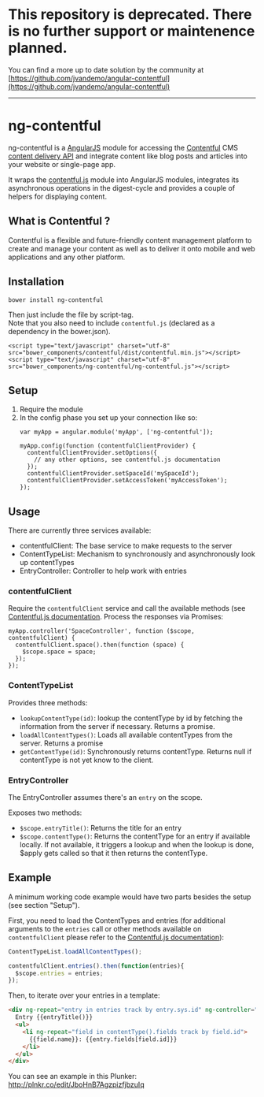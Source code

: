 # This repository is deprecated. There is no further support or maintenence planned.

You can find a more up to date solution by the community at [https://github.com/jvandemo/angular-contentful](https://github.com/jvandemo/angular-contentful)

---

# ng-contentful

ng-contentful is a [AngularJS][angularjs] module for accessing the [Contentful][contentful] CMS
[content delivery API][docs] and integrate content like blog posts and
articles into your website or single-page app.

It wraps the [contentful.js][cfjs] module into AngularJS modules, integrates its asynchronous operations in the digest-cycle and provides a couple of helpers for displaying content.

## What is Contentful ?

Contentful is a flexible and future-friendly content management platform to create and manage your content as well as to deliver it onto mobile and web applications and any other platform.


## Installation

    bower install ng-contentful

Then just include the file by script-tag.  
Note that you also need to include `contentful.js` (declared as a dependency in the bower.json).

    <script type="text/javascript" charset="utf-8" src="bower_components/contentful/dist/contentful.min.js"></script>
    <script type="text/javascript" charset="utf-8" src="bower_components/ng-contentful/ng-contentful.js"></script>

## Setup

1. Require the module
2. In the config phase you set up your connection like so:
   ```
   var myApp = angular.module('myApp', ['ng-contentful']);

   myApp.config(function (contentfulClientProvider) {
     contentfulClientProvider.setOptions({
       // any other options, see contentful.js documentation
     });
     contentfulClientProvider.setSpaceId('mySpaceId');
     contentfulClientProvider.setAccessToken('myAccessToken');
   });
   ```

## Usage

There are currently three services available:

- contentfulClient: The base service to make requests to the server
- ContentTypeList: Mechanism to synchronously and asynchronously look up
  contentTypes
- EntryController: Controller to help work with entries

### contentfulClient

Require the `contentfulClient` service and call the available methods
(see [Contentful.js documentation][cfjs]. Process the responses via
Promises:

    myApp.controller('SpaceController', function ($scope, contentfulClient) {
      contentfulClient.space().then(function (space) {
        $scope.space = space;
      });
    });
    
### ContentTypeList

Provides three methods:

- `lookupContentType(id)`: lookup the contentType by id by fetching the
  information from the server if necessary. Returns a promise.
- `loadAllContentTypes()`: Loads all available contentTypes from the server.
  Returns a promise
- `getContentType(id)`: Synchronously returns contentType. Returns null if
  contentType is not yet know to the client.

### EntryController

The EntryController assumes there's an `entry` on the scope.

Exposes two methods:

- `$scope.entryTitle()`: Returns the title for an entry
- `$scope.contentType()`: Returns the contentType for an entry if
  available locally. If not available, it triggers a lookup and when the
  lookup is done, $apply gets called so that it then returns the
  contentType.

## Example

A minimum working code example would have two parts besides the setup (see section "Setup").

First, you need to load the ContentTypes and entries (for additional arguments to the `entries` call or other methods available on `contentfulClient` please refer to the [Contentful.js documentation][cfjs]):
```js
ContentTypeList.loadAllContentTypes();

contentfulClient.entries().then(function(entries){
  $scope.entries = entries;
});
```

Then, to iterate over your entries in a template:

```html
<div ng-repeat="entry in entries track by entry.sys.id" ng-controller="EntryController">
  Entry {{entryTitle()}}
  <ul>
    <li ng-repeat="field in contentType().fields track by field.id">
      {{field.name}}: {{entry.fields[field.id]}}
    </li>
  </ul>
</div>
```

You can see an example in this Plunker: http://plnkr.co/edit/JboHnB7AgzpizfjbzuIq

[angularjs]: http://angularjs.org
[contentful]: http://contentful.com
[docs]: https://www.contentful.com/developers/documentation/content-delivery-api/
[cfjs]: https://github.com/contentful/contentful.js
